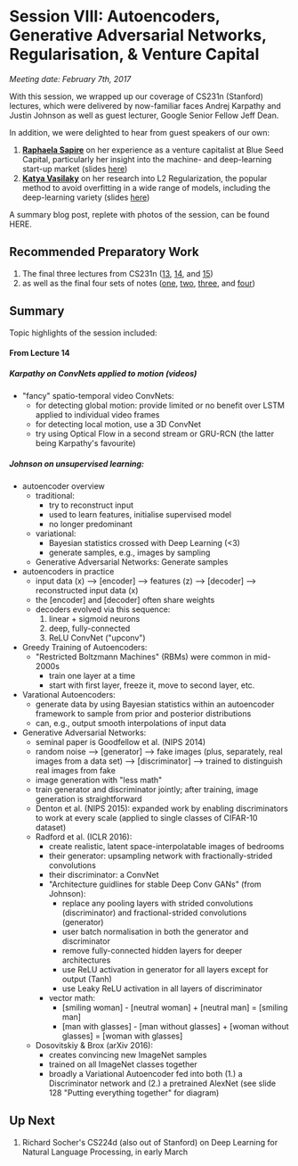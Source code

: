 # Session VIII: Autoencoders, Generative Adversarial Networks, Regularisation, & Venture Capital

*Meeting date: February 7th, 2017*

With this session, we wrapped up our coverage of CS231n (Stanford) lectures, which were delivered by now-familiar faces Andrej Karpathy and Justin Johnson as well as guest lecturer, Google Senior Fellow Jeff Dean. 

In addition, we were delighted to hear from guest speakers of our own: 

1. **[Raphaela Sapire](https://angel.co/raphaela-sapire)** on her experience as a venture capitalist at Blue Seed Capital, particularly her insight into the machine- and deep-learning start-up market (slides [here](https://github.com/the-deep-learners/study-group/blob/master/slides/2017-02-07__raphaela_sapire__billion_dollar_AI.pdf))
2. **[Katya Vasilaky](https://kathrynthegreat.github.io/)** on her research into L2 Regularization, the popular method to avoid overfitting in a wide range of models, including the deep-learning variety (slides [here]())

A summary blog post, replete with photos of the session, can be found HERE. 


## Recommended Preparatory Work

1. The final three lectures from CS231n ([13](https://www.youtube.com/watch?v=UFnO-ADC-k0&list=PLlJy-eBtNFt6EuMxFYRiNRS07MCWN5UIA&index=13), [14](https://www.youtube.com/watch?v=I-i1KBuShCc&list=PLlJy-eBtNFt6EuMxFYRiNRS07MCWN5UIA&index=14), and [15](https://www.youtube.com/watch?v=s63vOy1kvsU&list=PLlJy-eBtNFt6EuMxFYRiNRS07MCWN5UIA&index=15))
2. as well as the final four sets of notes ([one](http://cs231n.github.io/neural-networks-case-study/), [two](http://cs231n.github.io/convolutional-networks/), [three](http://cs231n.github.io/understanding-cnn/), and [four](http://cs231n.github.io/transfer-learning/))


## Summary


Topic highlights of the session included: 


#### From Lecture 14

##### Karpathy on ConvNets applied to motion (videos)

* "fancy" spatio-temporal video ConvNets:
	* for detecting global motion: provide limited or no benefit over LSTM applied to individual video frames 
	* for detecting local motion, use a 3D ConvNet
	* try using Optical Flow in a second stream or GRU-RCN (the latter being Karpathy's favourite)

##### Johnson on unsupervised learning:

* autoencoder overview
	* traditional: 
		* try to reconstruct input
		* used to learn features, initialise supervised model
		* no longer predominant 
	* variational: 
		* Bayesian statistics crossed with Deep Learning (<3)
		* generate samples, e.g., images by sampling
	* Generative Adversarial Networks: Generate samples
* autoencoders in practice
	* input data (x) --> [encoder] --> features (z) --> [decoder] --> reconstructed input data (x)
	* the [encoder] and [decoder] often share weights
	* decoders evolved via this sequence: 
		1. linear + sigmoid neurons
		2. deep, fully-connected
		3. ReLU ConvNet ("upconv")
* Greedy Training of Autoencoders:
	* "Restricted Boltzmann Machines" (RBMs) were common in mid-2000s
		* train one layer at a time
		* start with first layer, freeze it, move to second layer, etc.
* Varational Autoencoders:
	* generate data by using Bayesian statistics within an autoencoder framework to sample from prior and posterior distributions
	* can, e.g., output smooth interpolations of input data
* Generative Adversarial Networks:
	* seminal paper is Goodfellow et al. (NIPS 2014)
	* random noise --> [generator] --> fake images (plus, separately, real images from a data set) --> [discriminator] --> trained to distinguish real images from fake
	* image generation with "less math"
	* train generator and discriminator jointly; after training, image generation is straightforward
	* Denton et al. (NIPS 2015): expanded work by enabling discriminators to work at every scale (applied to single classes of CIFAR-10 dataset)
	* Radford et al. (ICLR 2016): 
		* create realistic, latent space-interpolatable images of bedrooms
		* their generator: upsampling network with fractionally-strided convolutions
		* their discriminator: a ConvNet
		* "Architecture guidlines for stable Deep Conv GANs" (from Johnson):
			* replace any pooling layers with strided convolutions (discriminator) and fractional-strided convolutions (generator)
			* user batch normalisation in both the generator and discriminator
			* remove fully-connected hidden layers for deeper architectures
			* use ReLU activation in generator for all layers except for output (Tanh)
			* use Leaky ReLU activation in all layers of discriminator
		* vector math: 
			* [smiling woman] - [neutral woman] + [neutral man] = [smiling man]
			* [man with glasses] - [man without glasses] + [woman without glasses] = [woman with glasses]
	* Dosovitskiy & Brox (arXiv 2016):
		* creates convincing new ImageNet samples
		* trained on all ImageNet classes together
		* broadly a Variational Autoencoder fed into both (1.) a Discriminator network and (2.) a pretrained AlexNet (see slide 128 "Putting everything together" for diagram)


## Up Next

1. Richard Socher's CS224d (also out of Stanford) on Deep Learning for Natural Language Processing, in early March
